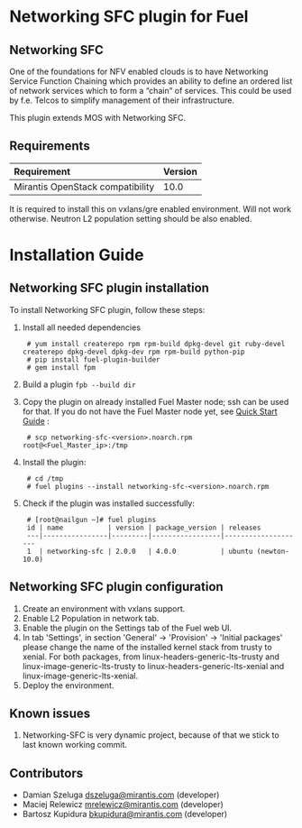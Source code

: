 Networking SFC plugin for Fuel
==============================

Networking SFC
--------------

One of the foundations for NFV enabled clouds is to have
Networking Service Function Chaining which provides an
ability to define an ordered list of network services
which to form a “chain” of services. This could be used
by f.e. Telcos to simplify management of their infrastructure.

This plugin extends MOS with Networking SFC.

Requirements
------------

| Requirement                      | Version |
|:---------------------------------|:--------|
| Mirantis OpenStack compatibility |   10.0  |

It is required to install this on vxlans/gre enabled environment. Will not work otherwise.
Neutron L2 population setting should be also enabled.


Installation Guide
==================

Networking SFC plugin installation
----------------------------------

To install Networking SFC plugin, follow these steps:

1. Install all needed dependencies

        # yum install createrepo rpm rpm-build dpkg-devel git ruby-devel createrepo dpkg-devel dpkg-dev rpm rpm-build python-pip
        # pip install fuel-plugin-builder
        # gem install fpm

2. Build a plugin `fpb --build dir`

3. Copy the plugin on already installed Fuel Master node; ssh can be used for
    that. If you do not have the Fuel Master node yet, see
    [Quick Start Guide](https://software.mirantis.com/quick-start/) :

        # scp networking-sfc-<version>.noarch.rpm root@<Fuel_Master_ip>:/tmp

4. Install the plugin:

        # cd /tmp
        # fuel plugins --install networking-sfc-<version>.noarch.rpm

5. Check if the plugin was installed successfully:

        # [root@nailgun ~]# fuel plugins
        id | name           | version | package_version | releases
        ---|----------------|---------|-----------------|--------------------
        1  | networking-sfc | 2.0.0   | 4.0.0           | ubuntu (newton-10.0)

Networking SFC plugin configuration
-----------------------------------

1. Create an environment with vxlans support.
2. Enable L2 Population in network tab.
3. Enable the plugin on the Settings tab of the Fuel web UI.
4. In tab 'Settings', in section 'General' -> 'Provision' -> 'Initial packages' please change the name of the installed kernel stack from trusty to xenial. For both packages, from linux-headers-generic-lts-trusty and linux-image-generic-lts-trusty to linux-headers-generic-lts-xenial and linux-image-generic-lts-xenial.
5. Deploy the environment.

Known issues
------------

1. Networking-SFC is very dynamic project, because of that we stick to last known working commit.

Contributors
------------

 * Damian Szeluga <dszeluga@mirantis.com> (developer)
 * Maciej Relewicz <mrelewicz@mirantis.com> (developer)
 * Bartosz Kupidura <bkupidura@mirantis.com> (developer)
